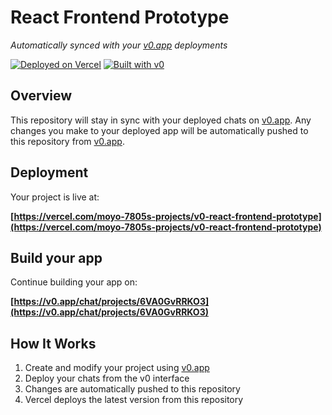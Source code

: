 # React Frontend Prototype

*Automatically synced with your [v0.app](https://v0.app) deployments*

[![Deployed on Vercel](https://img.shields.io/badge/Deployed%20on-Vercel-black?style=for-the-badge&logo=vercel)](https://vercel.com/moyo-7805s-projects/v0-react-frontend-prototype)
[![Built with v0](https://img.shields.io/badge/Built%20with-v0.app-black?style=for-the-badge)](https://v0.app/chat/projects/6VA0GvRRKO3)

## Overview

This repository will stay in sync with your deployed chats on [v0.app](https://v0.app).
Any changes you make to your deployed app will be automatically pushed to this repository from [v0.app](https://v0.app).

## Deployment

Your project is live at:

**[https://vercel.com/moyo-7805s-projects/v0-react-frontend-prototype](https://vercel.com/moyo-7805s-projects/v0-react-frontend-prototype)**

## Build your app

Continue building your app on:

**[https://v0.app/chat/projects/6VA0GvRRKO3](https://v0.app/chat/projects/6VA0GvRRKO3)**

## How It Works

1. Create and modify your project using [v0.app](https://v0.app)
2. Deploy your chats from the v0 interface
3. Changes are automatically pushed to this repository
4. Vercel deploys the latest version from this repository
